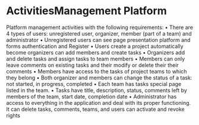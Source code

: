 # ActivitiesManagement Platform
Platform management activities with the following requirements: 
  • There are 4 types of users: unregistered user, organizer, member (part of a team) and administrator 
  • Unregistered users can see page presentation platform and forms authentication and Register 
  • Users create a project automatically become organizers can add members and create tasks 
  • Organizers add and delete tasks and assign tasks to team members 
  • Members can only leave comments on existing tasks and their modify or delete their their comments 
  • Members have access to the tasks of project teams to which they belong 
  • Both organizer and members can change the status of a task: not started, in progress, completed 
  • Each team has tasks special page listed in the team. 
  • Tasks have title, description, status, comments left by members of the team, start date, completion date 
  • Administrator has access to everything in the application and deal with its proper functioning. It can delete tasks, comments, teams, and users can activate and revoke rights 
